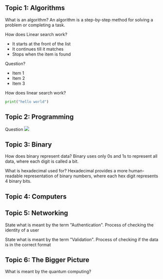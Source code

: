 <!-- Syntax For Questions
Question = (to create another question just create a blank line)
Answer = (Answer can be multiple lines)
Example 1:
What's the difference between pseudocode and flowcharts? -> Q
Pseudocode is a text-based way to describe algorithms using programming-like syntax,
while flowcharts are graphical representations using standardized symbols. -> A
 -->

## Topic 1: Algorithms

What is an algorithm?
An algorithm is a step-by-step method for solving a problem or completing a task.

How does Linear search work?
<ul>
  <li>It starts at the front of the list</li>
  <li>It continues till it matches</li>
  <li>Stops when the item is found</li>
</ul>

Question?
- Item 1  
- Item 2  
- Item 3  

How does linear search work?
```python 
print("hello world")
```

## Topic 2: Programming

Question
<img src="./assets/images/answer1.jpg">


## Topic 3: Binary

How does binary represent data?
Binary uses only 0s and 1s to represent all data, where each digit is called a bit.

What is hexadecimal used for?
Hexadecimal provides a more human-readable representation of binary numbers,
where each hex digit represents 4 binary bits.

## Topic 4: Computers

## Topic 5: Networking

State what is meant by the term "Authentication".
Process of checking the identity of a user

State what is meant by the term "Validation".
Process of checking if the data is in the correct format

## Topic 6: The Bigger Picture

What is meant by the quantum computing?


